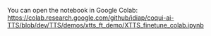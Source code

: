 You can open the notebook in Google Colab: https://colab.research.google.com/github/idiap/coqui-ai-TTS/blob/dev/TTS/demos/xtts_ft_demo/XTTS_finetune_colab.ipynb

